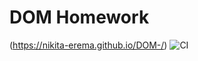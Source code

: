 # DOM Homework
(https://nikita-erema.github.io/DOM-/)
![CI](https://github.com/nikita-erema/DOM-/actions/workflows/web.yml/badge.svg)